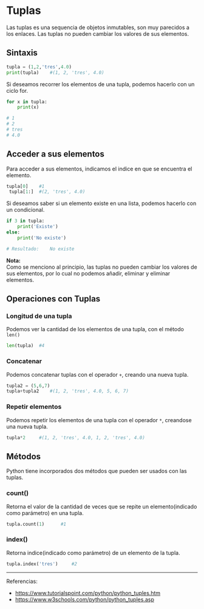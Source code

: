 # Tuplas
Las tuplas es una sequencia de objetos inmutables, son muy parecidos a los enlaces. Las tuplas no pueden cambiar los valores de sus elementos.
## Sintaxis
```Python
tupla = (1,2,'tres',4.0)
print(tupla)    #(1, 2, 'tres', 4.0)
```
Si deseamos recorrer los elementos de una tupla, podemos hacerlo con un ciclo for.
```Python
for x in tupla:
    print(x)

# 1
# 2
# tres
# 4.0
```
## Acceder a sus elementos
Para acceder a sus elementos, indicamos el indice en que se encuentra el elemento.
```Python
tupla[0]    #1
 tupla[1:]  #(2, 'tres', 4.0)
```
Si deseamos saber si un elemento existe en una lista, podemos hacerlo con un condicional.
```Python
if 3 in tupla:
    print('Existe')
else:
    print('No existe')

# Resultado:    No existe
```

**Nota:**   
Como se menciono al principio, las tuplas no pueden cambiar los valores de sus elementos, por lo cual no podemos añadir, eliminar y eliminar elementos.

## Operaciones con Tuplas
### Longitud de una tupla
Podemos ver la cantidad de los elementos de una tupla, con el método `len()`
```Python
len(tupla)  #4
```
### Concatenar
Podemos concatenar tuplas con el operador `+`, creando una nueva tupla.
```Python
tupla2 = (5,6,7)
tupla+tupla2    #(1, 2, 'tres', 4.0, 5, 6, 7)
```
### Repetir elementos
Podemos repetir los elementos de una tupla con el operador `*`, creandose una nueva tupla.
```Python
tupla*2     #(1, 2, 'tres', 4.0, 1, 2, 'tres', 4.0)
```
## Métodos
Python tiene incorporados dos métodos que pueden ser usados con las tuplas.
### count()
Retorna el valor de la cantidad de veces que se repite un elemento(indicado como parámetro) en una tupla.
```Python
tupla.count(1)      #1
```
### index()
Retorna indice(indicado como parámetro) de un elemento de la tupla.
```Python
tupla.index('tres')     #2
```
***
Referencias:
- https://www.tutorialspoint.com/python/python_tuples.htm
- https://www.w3schools.com/python/python_tuples.asp